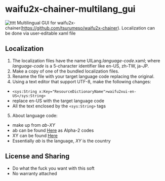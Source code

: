# waifu2x-chainer-multilang_gui
![tttt](https://user-images.githubusercontent.com/16046279/36409903-8168d9cc-1651-11e8-8151-652c870e9fea.png)
Multilingual GUI for waifu2x-chainer(https://github.com/tsurumeso/waifu2x-chainer). Localization can be done via user-editable xaml file

## Localization
1. The localization files have the name UILang._language-code_.xaml; where _language-code_ is a 5-character identifier like en-US, zh-TW, ja-JP.
2. Make a copy of one of the bundled localization files.
3. Rename the file with your target language code replacing the original.
4. Using a text editor that support UTF-8, make the following changes:
  * ```<sys:String x:Key="ResourceDictionaryName">waifu2xui-en-US</sys:String>```
  * replace en-US with the target language code
  * All the text enclosed by the ```<sys:String>``` tags
5. About language code:
  * make up from _ab_-_XY_
  * ab can be found [Here](http://www.loc.gov/standards/iso639-2/php/langcodes-search.php) as Alpha-2 codes
  * XY can be found [Here](https://www.iso.org/obp/ui/#search)
  * Essentially _ab_ is the language, _XY_ is the country
  
## License and Sharing
* Do what the fuck you want with this soft
* No warranty attached
